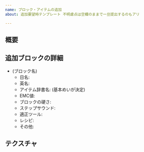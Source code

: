 ```yaml
---
name: ブロック・アイテムの追加
about: 追加要望時テンプレート 不明慮点は空欄のままで一旦提出するのもアリ

---
```


## 概要

## 追加ブロックの詳細
* (ブロック名)
  - 日名: 
  - 英名: 
  - アイテム辞書名: (基本めいが決定)
  - EMC値: 
  - ブロックの硬さ: 
  - ステップサウンド: 
  - 適正ツール: 
  - レシピ: 
  - その他: 

## テクスチャ
